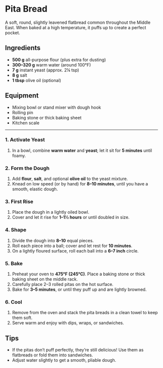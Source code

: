 # Pita Bread

A soft, round, slightly leavened flatbread common throughout the Middle East. When baked at a high temperature, it puffs up to create a perfect pocket.

## Ingredients

- **500 g** all-purpose flour (plus extra for dusting)
- **300–320 g** warm water (around 100°F)
- **7 g** instant yeast (approx. 2¼ tsp)
- **8 g** salt
- **1 tbsp** olive oil (optional)

## Equipment

- Mixing bowl or stand mixer with dough hook
- Rolling pin
- Baking stone or thick baking sheet
- Kitchen scale

---

### 1. Activate Yeast

1. In a bowl, combine **warm water** and **yeast**; let it sit for **5 minutes** until foamy.

### 2. Form the Dough

1. Add **flour**, **salt**, and optional **olive oil** to the yeast mixture.
2. Knead on low speed (or by hand) for **8–10 minutes**, until you have a smooth, elastic dough.

### 3. First Rise

1. Place the dough in a lightly oiled bowl.
2. Cover and let it rise for **1–1½ hours** or until doubled in size.

### 4. Shape

1. Divide the dough into **8–10** equal pieces.
2. Roll each piece into a ball; cover and let rest for **10 minutes**.
3. On a lightly floured surface, roll each ball into a **6–7 inch** circle.

### 5. Bake

1. Preheat your oven to **475°F (245°C)**. Place a baking stone or thick baking sheet on the middle rack.
2. Carefully place 2–3 rolled pitas on the hot surface.
3. Bake for **3–5 minutes**, or until they puff up and are lightly browned.

### 6. Cool

1. Remove from the oven and stack the pita breads in a clean towel to keep them soft.
2. Serve warm and enjoy with dips, wraps, or sandwiches.

## Tips

- If the pitas don’t puff perfectly, they’re still delicious! Use them as flatbreads or fold them into sandwiches.
- Adjust water slightly to get a smooth, pliable dough.
